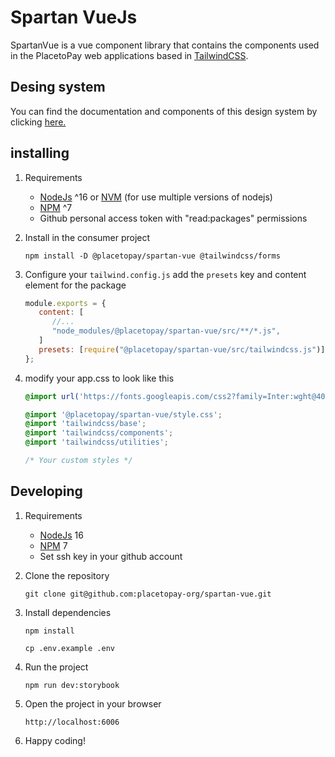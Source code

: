 # Spartan VueJs

SpartanVue is a vue component library that contains the components used in the PlacetoPay web applications based in [TailwindCSS](https://tailwindcss.com/).

## Desing system

You can find the documentation and components of this design system by clicking [here.](https://646e732a14dfaa707ad59b33-gmuixqrsag.chromatic.com/?path=/docs/introduction-overview--docs)

## installing

1. Requirements

   - [NodeJs](https://nodejs.org/es/) ^16 or [NVM](https://github.com/nvm-sh/nvm) (for use multiple versions of nodejs)
   - [NPM](https://www.npmjs.com/) ^7
   - Github personal access token with "read:packages" permissions

2. Install in the consumer project

   ```shell
   npm install -D @placetopay/spartan-vue @tailwindcss/forms
   ```

3. Configure your `tailwind.config.js` add the `presets` key and content element for the package

   ```javascript
   module.exports = {
      content: [
         //...
         "node_modules/@placetopay/spartan-vue/src/**/*.js",
      ]
      presets: [require("@placetopay/spartan-vue/src/tailwindcss.js")],
   };
   ```

4. modify your app.css to look like this

   ```css
   @import url('https://fonts.googleapis.com/css2?family=Inter:wght@400;500;600;700&display=swap');

   @import '@placetopay/spartan-vue/style.css';
   @import 'tailwindcss/base';
   @import 'tailwindcss/components';
   @import 'tailwindcss/utilities';

   /* Your custom styles */
   ```

## Developing

1. Requirements

   - [NodeJs](https://nodejs.org/es/) 16
   - [NPM](https://www.npmjs.com/) 7
   - Set ssh key in your github account

2. Clone the repository

   ```shell
   git clone git@github.com:placetopay-org/spartan-vue.git
   ```

3. Install dependencies

   ```shell
   npm install
   ```

    ```shell
    cp .env.example .env
    ```

5. Run the project

   ```shell
   npm run dev:storybook
   ```

6. Open the project in your browser

   ```shell
   http://localhost:6006
   ```

7. Happy coding!
